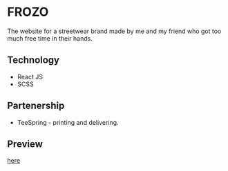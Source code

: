 # FROZO
The website for a streetwear brand made by me and my friend who got too much free time in their hands.

## Technology
- React JS
- SCSS

## Partenership
- TeeSpring - printing and delivering.

## Preview
<a href="https://tudorale.github.io/frozo/">here</a>
